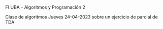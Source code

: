 FI UBA - Algoritmos y Programación 2

Clase de algoritmos Jueves 24-04-2023 sobre un ejercicio de parcial de TDA
